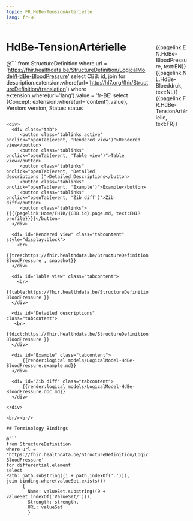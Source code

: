 ```yaml
---
topic: FR.HdBe-TensionArtérielle
lang: fr-BE
---
```


<div style="float:right;width:85px;padding:10px;margin:10">
<p>{{pagelink:EN.HdBe-BloodPressure, text:EN}}  {{pagelink:NL.HdBe-Bloeddruk, text:NL}}  {{pagelink:FR.HdBe-TensionArtérielle, text:FR}}<p>
</div>

# HdBe-TensionArtérielle



@```
from StructureDefinition
where url = 'https://fhir.healthdata.be/StructureDefinition/LogicalModel/HdBe-BloodPressure'
select 
CBB: id,
join for description.extension.where(url='http://hl7.org/fhir/StructureDefinition/translation') where extension.where(url='lang').value = 'fr-BE' select {Concept: extension.where(url='content').value}, 
Version: version,
Status: status
```

<div>
  <div class="tab">
     <button class="tablinks active" onclick="openTab(event, 'Rendered view')">Rendered view</button>
     <button class="tablinks" onclick="openTab(event, 'Table view')">Table view</button>
     <button class="tablinks" onclick="openTab(event, 'Detailed descriptions')">Detailed Descriptions</button>
     <button class="tablinks" onclick="openTab(event, 'Example')">Example</button>
     <button class="tablinks" onclick="openTab(event, 'Zib diff')">Zib diff</button>
     <button class="tablinks">{{{{pagelink:Home/FHIR/{CBB.id}.page.md, text:FHIR profile}}}}</button>
  </div>

  <div id="Rendered view" class="tabcontent" style="display:block">
    <br>
      {{tree:https://fhir.healthdata.be/StructureDefinition/LogicalModel/HdBe-BloodPressure , snapshot}}
  </div>

  <div id="Table view" class="tabcontent">
    <br>
      {{table:https://fhir.healthdata.be/StructureDefinition/LogicalModel/HdBe-BloodPressure }}
  </div>

  <div id="Detailed descriptions" class="tabcontent">
   <br>
      {{dict:https://fhir.healthdata.be/StructureDefinition/LogicalModel/HdBe-BloodPressure }}
  </div>

  <div id="Example" class="tabcontent">
      {{render:logical models/LogicalModel-HdBe-BloodPressure.example.md}}
  </div>

  <div id="Zib diff" class="tabcontent">
      {{render:logical models/LogicalModel-HdBe-BloodPressure.doc.md}}
  </div>

</div>

<br/><br/> 

## Terminology Bindings

@```
from StructureDefinition
where url = 'https://fhir.healthdata.be/StructureDefinition/LogicalModel/HdBe-BloodPressure'
for differential.element
select
Path: path.substring((1 + path.indexOf('.'))),
join binding.where(valueSet.exists())
      { 
        Name: valueSet.substring((9 + valueSet.indexOf('ValueSet/'))),
        Strength: strength,
        URL: valueSet
        }
```  